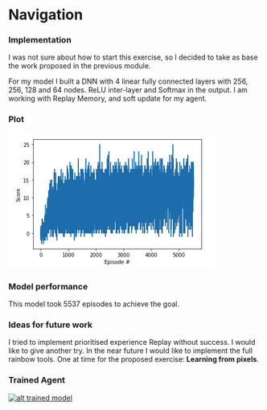 # Navigation

### Implementation

I was not sure about how to start this exercise, so I decided to take as base the work proposed in the previous module.

For my model I built a DNN with 4 linear fully connected layers with 256, 256, 128 and 64 nodes. ReLU inter-layer and Softmax in the output.
I am working with Replay Memory, and soft update for my agent.

### Plot
![alt Performance plot](./plot.png)

### Model performance

This model took 5537 episodes to achieve the goal.

### Ideas for future work

I tried to implement prioritised experience Replay without success. I would like to give another try.
In the near future I would like to implement the full rainbow tools. One at time for the proposed exercise: **Learning from pixels**.

### Trained Agent
[![alt trained model](https://i9.ytimg.com/vi/u6jeM3qcoTw/mq3.jpg?sqp=COz3zYMG&rs=AOn4CLBQzElAJlGjnj1rwTzxLs35BCw30g)](https://youtu.be/u6jeM3qcoTw)

